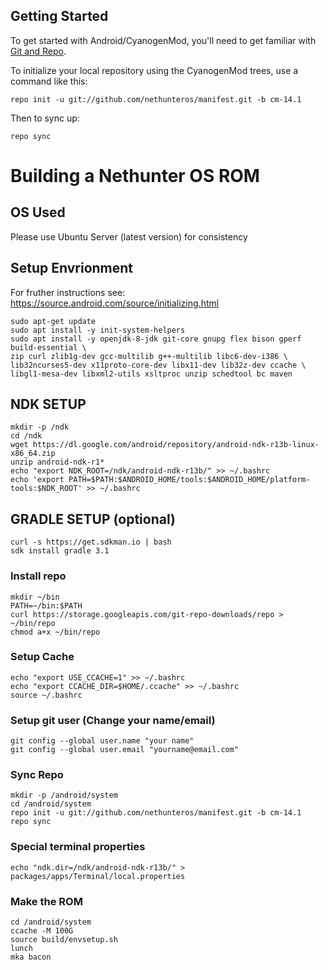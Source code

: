 Getting Started
---------------

To get started with Android/CyanogenMod, you'll need to get
familiar with [Git and Repo](http://source.android.com/source/using-repo.html).

To initialize your local repository using the CyanogenMod trees, use a command like this:

    repo init -u git://github.com/nethunteros/manifest.git -b cm-14.1

Then to sync up:

    repo sync
    
# Building a Nethunter OS ROM

## OS Used

Please use Ubuntu Server (latest version) for consistency

## Setup Envrionment

For fruther instructions see: https://source.android.com/source/initializing.html
```
sudo apt-get update
sudo apt install -y init-system-helpers
sudo apt install -y openjdk-8-jdk git-core gnupg flex bison gperf build-essential \
zip curl zlib1g-dev gcc-multilib g++-multilib libc6-dev-i386 \
lib32ncurses5-dev x11proto-core-dev libx11-dev lib32z-dev ccache \
libgl1-mesa-dev libxml2-utils xsltproc unzip schedtool bc maven
```
## NDK SETUP
```
mkdir -p /ndk
cd /ndk
wget https://dl.google.com/android/repository/android-ndk-r13b-linux-x86_64.zip
unzip android-ndk-r1*
echo "export NDK_ROOT=/ndk/android-ndk-r13b/" >> ~/.bashrc
echo 'export PATH=$PATH:$ANDROID_HOME/tools:$ANDROID_HOME/platform-tools:$NDK_ROOT' >> ~/.bashrc
```
## GRADLE SETUP (optional)
```
curl -s https://get.sdkman.io | bash
sdk install gradle 3.1
```

### Install repo
```
mkdir ~/bin
PATH=~/bin:$PATH
curl https://storage.googleapis.com/git-repo-downloads/repo > ~/bin/repo
chmod a+x ~/bin/repo
```
### Setup Cache
```
echo "export USE_CCACHE=1" >> ~/.bashrc
echo "export CCACHE_DIR=$HOME/.ccache" >> ~/.bashrc
source ~/.bashrc
```
### Setup git user (Change your name/email)
```
git config --global user.name "your name" 
git config --global user.email "yourname@email.com"
```
### Sync Repo
```
mkdir -p /android/system
cd /android/system
repo init -u git://github.com/nethunteros/manifest.git -b cm-14.1
repo sync
```
### Special terminal properties
```
echo "ndk.dir=/ndk/android-ndk-r13b/" > packages/apps/Terminal/local.properties
```
### Make the ROM
```
cd /android/system
ccache -M 100G
source build/envsetup.sh
lunch
mka bacon
```
